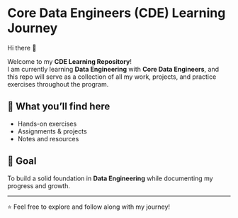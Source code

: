 # Core Data Engineers (CDE) Learning Journey  

Hi there 👋  

Welcome to my **CDE Learning Repository**!  
I am currently learning **Data Engineering** with **Core Data Engineers**, and this repo will serve as a collection of all my work, projects, and practice exercises throughout the program.  

## 📂 What you’ll find here
- Hands-on exercises  
- Assignments & projects  
- Notes and resources  

## 🎯 Goal
To build a solid foundation in **Data Engineering** while documenting my progress and growth.  

---
⭐ Feel free to explore and follow along with my journey!
